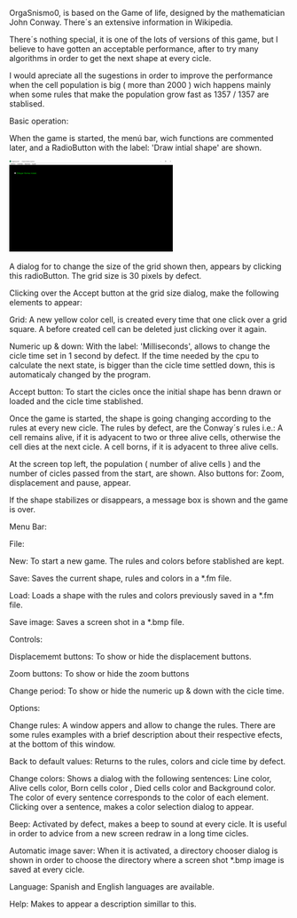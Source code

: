 
OrgaSnismo0, is based on the Game of life, designed by the mathematician John Conway.
There´s an extensive information in Wikipedia.

There´s nothing special, it is one of the lots of versions of this game, but I believe to have gotten an acceptable performance, after to try many algorithms in order to get the next shape at every cicle.

I would apreciate all the sugestions in order to improve the performance when the cell population is big ( more than 2000 ) wich happens mainly when some rules that make the population grow fast as 1357 / 1357 are stablised.

Basic operation:

When the game is started, the menú bar, wich functions are commented later, and a RadioButton with the label: 'Draw intial shape' are shown.

![screen shot 1](https://github.com/Xadnem53/OrgaSnismo0-Windows/blob/master/ScreenShots/imagen-1.png)

A dialog for to change the size of the grid shown then, appears by clicking this radioButton. The grid size is 30 pixels by defect.

Clicking over the Accept button at the grid size dialog, make the following elements to appear:

Grid:  A new yellow color cell, is created every time that one click over a grid square.
	A before created cell can be deleted just clicking over it again.

Numeric up & down: With the label: 'Milliseconds', allows to change the cicle time set in 1 			    second by defect.
			    If the time needed by the cpu to calculate the next state, is bigger 			    than the cicle time settled down, this is automaticaly changed by the 			    program.

Accept button:  To start the cicles once the initial shape has benn drawn or loaded and the 		      cicle time stablished.


Once the game is started, the shape is going changing according to the rules at every new cicle.
The rules by defect, are the Conway´s rules i.e.:
A cell remains alive, if it is adyacent to two or three alive cells, otherwise the cell dies at the next cicle.
A cell borns, if it is adyacent to three alive cells.

At the screen top left, the population ( number of alive cells ) and the number of cicles passed from the start, are shown.
Also buttons for: Zoom, displacement and pause, appear.

If the shape stabilizes or disappears, a message box is shown and the game is over.

Menu Bar: 

File:

New: To start a new game. The rules and colors before stablished are kept.

Save: Saves the current shape, rules and colors in a *.fm file.

Load: Loads a shape with the rules and colors previously saved in a *.fm file.

Save image: Saves a screen shot in a *.bmp file.





Controls:

Displacememt buttons: To show or hide the displacement buttons.

Zoom buttons: To show or hide the zoom buttons

Change period: To show or hide the numeric up & down with the cicle time.

Options:

Change rules: A window appers and allow to change the rules.
		  There are some rules examples with a brief description about their respective 		  efects, at the bottom of this window.

Back to default values: Returns to the rules, colors and cicle time by defect.

Change colors: Shows a dialog with the following sentences:
		     Line color, Alive cells color, Born cells color , Died cells color and 			     Background color.
		     The color of every sentence corresponds to the color of each element. 			     Clicking over a sentence, makes a color selection dialog to appear.


Beep: Activated by defect, makes a beep to sound at every cicle. It is useful in order to   	advice from a new screen redraw in a long time cicles.


Automatic image saver: When it is activated, a directory chooser dialog is shown in order 				to choose the directory where a screen shot *.bmp image is saved 			          at every cicle.

Language: Spanish and English languages are available.

Help: Makes to appear a description simillar to this.

